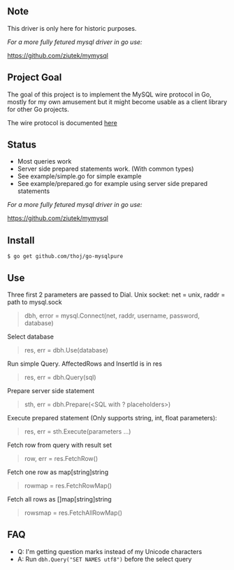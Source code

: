 Note
---------------
This driver is only here for historic purposes.

*For a more fully fetured mysql driver in go use:*

https://github.com/ziutek/mymysql


Project Goal
----------------
The goal of this project is to implement the MySQL wire protocol in Go,
mostly for my own amusement but it might become usable as a client 
library for other Go projects.

The wire protocol is documented [here](http://forge.mysql.com/wiki/MySQL_Internals_ClientServer_Protocol "MySQL Wire Protocol Documentation")

Status
---------------
* Most queries work
* Server side prepared statements work. (With common types)
* See example/simple.go for simple example
* See example/prepared.go for example using server side prepared statements

*For a more fully fetured mysql driver in go use:*

https://github.com/ziutek/mymysql

Install
--------------
	$ go get github.com/thoj/go-mysqlpure

Use
--------------
Three first 2 parameters are passed to Dial. Unix socket: net = unix, raddr = path to mysql.sock  
> dbh, error = mysql.Connect(net, raddr, username, password, database)

Select database  
> res, err = dbh.Use(database)

Run simple Query. AffectedRows and InsertId is in res  
> res, err = dbh.Query(sql)

Prepare server side statement  
> sth, err = dbh.Prepare(<SQL with ? placeholders>)

Execute prepared statement (Only supports string, int, float parameters):  
> res, err = sth.Execute(parameters ...)

Fetch row from query with result set  
> row, err = res.FetchRow()

Fetch one row as map[string]string  
> rowmap = res.FetchRowMap()

Fetch all rows as []map[string]string  
> rowsmap = res.FetchAllRowMap()

FAQ
----------
* Q: I'm getting question marks instead of my Unicode characters
* A: Run `dbh.Query("SET NAMES utf8")` before the select query 

